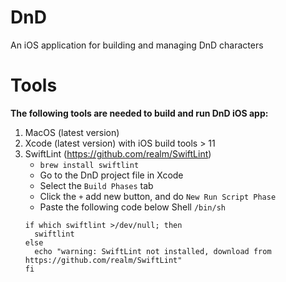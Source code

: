 # DnD
An iOS application for building and managing DnD characters

# Tools

**The following tools are needed to build and run DnD iOS app:**

1) MacOS (latest version)
2) Xcode (latest version) with iOS build tools > 11
3) SwiftLint (https://github.com/realm/SwiftLint)
    - `brew install swiftlint`
    - Go to the DnD project file in Xcode
    - Select the `Build Phases` tab
    - Click the `+` add new button, and do `New Run Script Phase`
    - Paste the following code below Shell `/bin/sh`
    ``` shell
    if which swiftlint >/dev/null; then
      swiftlint
    else
      echo "warning: SwiftLint not installed, download from https://github.com/realm/SwiftLint"
    fi
    ```
